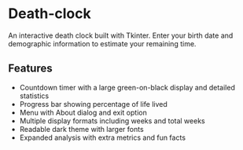 # Death-clock

An interactive death clock built with Tkinter. Enter your birth date and demographic information to estimate your remaining time.

## Features
- Countdown timer with a large green-on-black display and detailed statistics
- Progress bar showing percentage of life lived
- Menu with About dialog and exit option
- Multiple display formats including weeks and total weeks
- Readable dark theme with larger fonts
- Expanded analysis with extra metrics and fun facts


